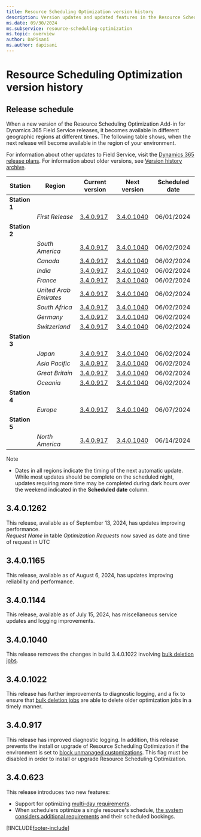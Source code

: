 ```yaml
---
title: Resource Scheduling Optimization version history
description: Version updates and updated features in the Resource Scheduling Optimization Add-in for Dynamics 365 Field Service.
ms.date: 09/30/2024
ms.subservice: resource-scheduling-optimization
ms.topic: overview
author: DaPisani
ms.author: dapisani
---
```


# Resource Scheduling Optimization version history

## Release schedule

When a new version of the Resource Scheduling Optimization Add-in for Dynamics 365 Field Service releases, it becomes available in different geographic regions at different times. The following table shows, when the next release will become available in the region of your environment.

For information about other updates to Field Service, visit the [Dynamics 365 release plans](/dynamics365/release-plans/).
For information about older versions, see [Version history archive](version-history-archive.md#resource-scheduling-optimization-add-in).

|Station | Region | Current version | Next version |  Scheduled date
|------| -------|-------|-----|------|
|**Station 1** | | |  | |
| | *First Release* | [3.4.0.917](/dynamics365/field-service/field-service-version-history-resource-scheduling-optimization#340917) | [3.4.0.1040](/dynamics365/field-service/field-service-version-history-resource-scheduling-optimization#3401040) | 06/01/2024
|**Station 2** | | |  | |
| | *South America* | [3.4.0.917](/dynamics365/field-service/field-service-version-history-resource-scheduling-optimization#340917) | [3.4.0.1040](/dynamics365/field-service/field-service-version-history-resource-scheduling-optimization#3401040) | 06/02/2024
| | *Canada* | [3.4.0.917](/dynamics365/field-service/field-service-version-history-resource-scheduling-optimization#340917)  | [3.4.0.1040](/dynamics365/field-service/field-service-version-history-resource-scheduling-optimization#3401040) | 06/02/2024
| | *India* | [3.4.0.917](/dynamics365/field-service/field-service-version-history-resource-scheduling-optimization#340917) | [3.4.0.1040](/dynamics365/field-service/field-service-version-history-resource-scheduling-optimization#3401040) | 06/02/2024
| | *France* | [3.4.0.917](/dynamics365/field-service/field-service-version-history-resource-scheduling-optimization#340917) | [3.4.0.1040](/dynamics365/field-service/field-service-version-history-resource-scheduling-optimization#3401040) | 06/02/2024
| | *United Arab Emirates* | [3.4.0.917](/dynamics365/field-service/field-service-version-history-resource-scheduling-optimization#340917) | [3.4.0.1040](/dynamics365/field-service/field-service-version-history-resource-scheduling-optimization#3401040) | 06/02/2024
| | *South Africa* | [3.4.0.917](/dynamics365/field-service/field-service-version-history-resource-scheduling-optimization#340917) | [3.4.0.1040](/dynamics365/field-service/field-service-version-history-resource-scheduling-optimization#3401040) | 06/02/2024
| | *Germany* | [3.4.0.917](/dynamics365/field-service/field-service-version-history-resource-scheduling-optimization#340917)  | [3.4.0.1040](/dynamics365/field-service/field-service-version-history-resource-scheduling-optimization#3401040) | 06/02/2024
| | *Switzerland* | [3.4.0.917](/dynamics365/field-service/field-service-version-history-resource-scheduling-optimization#340917)  | [3.4.0.1040](/dynamics365/field-service/field-service-version-history-resource-scheduling-optimization#3401040) | 06/02/2024
|**Station 3** | |  |  | |
| | *Japan* |  [3.4.0.917](/dynamics365/field-service/field-service-version-history-resource-scheduling-optimization#340917)| [3.4.0.1040](/dynamics365/field-service/field-service-version-history-resource-scheduling-optimization#3401040) | 06/02/2024
| | *Asia Pacific* | [3.4.0.917](/dynamics365/field-service/field-service-version-history-resource-scheduling-optimization#340917) | [3.4.0.1040](/dynamics365/field-service/field-service-version-history-resource-scheduling-optimization#3401040) | 06/02/2024
| | *Great Britain* |[3.4.0.917](/dynamics365/field-service/field-service-version-history-resource-scheduling-optimization#340917) | [3.4.0.1040](/dynamics365/field-service/field-service-version-history-resource-scheduling-optimization#3401040) | 06/02/2024
| | *Oceania* | [3.4.0.917](/dynamics365/field-service/field-service-version-history-resource-scheduling-optimization#340917) | [3.4.0.1040](/dynamics365/field-service/field-service-version-history-resource-scheduling-optimization#3401040) | 06/02/2024
|**Station 4** | |  |  | |
| | *Europe* | [3.4.0.917](/dynamics365/field-service/field-service-version-history-resource-scheduling-optimization#340917) | [3.4.0.1040](/dynamics365/field-service/field-service-version-history-resource-scheduling-optimization#3401040) | 06/07/2024
|**Station 5** | |  |  | |
| | *North America* | [3.4.0.917](/dynamics365/field-service/field-service-version-history-resource-scheduling-optimization#340917) | [3.4.0.1040](/dynamics365/field-service/field-service-version-history-resource-scheduling-optimization#3401040) | 06/14/2024

>[!NOTE]
>
> - Dates in all regions indicate the timing of the next automatic update. While most updates should be complete on the scheduled night, updates requiring more time may be completed during dark hours over the weekend indicated in the **Scheduled date** column.

## 3.4.0.1262

This release, available as of September 13, 2024, has updates improving performance.  
_Request Name_ in table _Optimization Requests_ now saved as date and time of request in UTC

## 3.4.0.1165

This release, available as of August 6, 2024, has updates improving reliability and performance.

## 3.4.0.1144

This release, available as of July 15, 2024, has miscellaneous service updates and logging improvements.

## 3.4.0.1040

This release removes the changes in build 3.4.0.1022 involving [bulk deletion jobs](rso-administration.md#bulk-deletion-jobs).

## 3.4.0.1022

This release has further improvements to diagnostic logging, and a fix to ensure that [bulk deletion jobs](rso-administration.md#bulk-deletion-jobs) are able to delete older optimization jobs in a timely manner.

## 3.4.0.917

This release has improved diagnostic logging. In addition, this release prevents the install or upgrade of Resource Scheduling Optimization if the environment is set to [block unmanaged customizations](/power-platform/alm/block-unmanaged-customizations). This flag must be disabled in order to install or upgrade Resource Scheduling Optimization.

## 3.4.0.623

This release introduces two new features:

- Support for optimizing [multi-day requirements](rso-multi-day.md).
- When schedulers optimize a single resource's schedule, [the system considers additional requirements](rso-single-resource-optimization.md) and their scheduled bookings.



[!INCLUDE[footer-include](../includes/footer-banner.md)]
